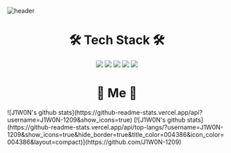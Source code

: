 ![header](https://capsule-render.vercel.app/api?type=slice&color=auto&height=300&section=header&text=J1W0N&fontSize=90)




<h1 align="center">🛠 Tech Stack 🛠</h1>

<p align="center">
  <img src="https://img.shields.io/badge/HTML5-E34F26?style=flat-square&logo=HTML5&logoColor=white"/>
  <img src="https://img.shields.io/badge/CSS3-1572B6?style=flat-square&logo=CSS3&logoColor=white"/>
  <img src="https://img.shields.io/badge/JavaScript-F7DF1E?style=flat-square&logo=JavaScript&logoColor=white"/>
  <img src="https://img.shields.io/badge/PHP-777BB4?style=flat-square&logo=PHP&logoColor=white"/>
  <img src="https://img.shields.io/badge/MySQL-4479A1?style=flat-square&logo=MySQL&logoColor=white"/>
</p>

<h1 align="center">🌹 Me 🌹</h1>

<div>
  ![J1W0N's github stats](https://github-readme-stats.vercel.app/api?username=J1W0N-1209&show_icons=true)
  [![J1W0N's github stats](https://github-readme-stats.vercel.app/api/top-langs/?username=J1W0N-    1209&show_icons=true&hide_border=true&title_color=004386&icon_color=004386&layout=compact)](https://github.com/J1W0N-1209)
</div>


